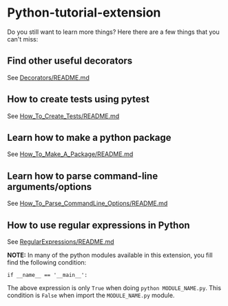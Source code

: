 # Python-tutorial-extension

Do you still want to learn more things? Here there are a few things that you can't miss:

## Find other useful decorators

See [Decorators/README.md](https://github.com/jbossios/python-tutorial/tree/master/Python-tutorial-extension/Decorators/README.md)

## How to create tests using pytest

See [How_To_Create_Tests/README.md](https://github.com/jbossios/python-tutorial/tree/master/Python-tutorial-extension/How_To_Create_Tests/README.md)

## Learn how to make a python package

See [How_To_Make_A_Package/README.md](https://github.com/jbossios/python-tutorial/tree/master/Python-tutorial-extension/How_To_Make_A_Package/README.md)

## Learn how to parse command-line arguments/options

See [How_To_Parse_CommandLine_Options/README.md](https://github.com/jbossios/python-tutorial/tree/master/Python-tutorial-extension/How_To_Parse_CommandLine_Options/README.md)

## How to use regular expressions in Python

See [RegularExpressions/README.md](https://github.com/jbossios/python-tutorial/tree/master/Python-tutorial-extension/RegularExpressions/README.md)

**NOTE:** In many of the python modules available in this extension, you fill find the following condition:

```
if __name__ == '__main__':
```

The above expression is only ```True``` when doing ```python MODULE_NAME.py```. This condition is ```False``` when import the ```MODULE_NAME.py``` module.
